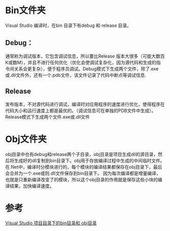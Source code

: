 # Bin文件夹

Visual Studio 编译时，在bin 目录下有debug 和 release 目录。

## Debug：

通常称为调试版本，它包含调试信息，所以要比Release 版本大很多（可能大数百K或数M），并且不进行任何优化（优化会使调试复杂化，因为源代码和生成的指令间关系会更复杂），便于程序员调试。Debug模式下生成两个文件，除了.exe或.dll文件外，还有一个.pdb文件，该文件记录了代码中断点等调试信息.
 
## Release

发布版本，不对源代码进行调试，编译时对应用程序的速度进行优化，使得程序在代码大小和运行速度上都是最优的。（调试信息可在单独的PDB文件中生成）。Release模式下生成两个文件.exe或.dll文件

# Obj文件夹

obj目录中也有debug和release两个子目录，obj目录是项目生成dll的源目录，然后将生成好的dll复制到bin目录下。obj用于存放编译过程中生成的中间临时文件。在.Net中，编译时分模块进行的，每个模块的编译结果都保存在obj目录下，最后会合并为一个.exe或则.dll文件保存到bin目录下。
因为每次编译都是增量编译，也就是只重新编译改变了的模块，所以这个obj目录的作用就是保存这些小块的编译结果，加快编译速度。

# 参考
[Visual Studio 项目目录下的bin目录和 obj目录](https://www.cnblogs.com/arxive/p/6186782.html)